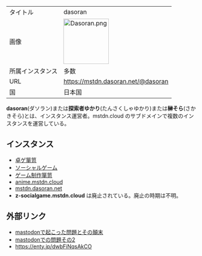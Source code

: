 <div>

|                  |                                                                                                                                        |
|------------------|----------------------------------------------------------------------------------------------------------------------------------------|
| タイトル         | dasoran                                                                                                                                |
| 画像             | [<img src="/images/7/74/Dasoran.png" width="120" height="120" alt="Dasoran.png" />](/%E3%83%95%E3%82%A1%E3%82%A4%E3%83%AB:Dasoran.png) |
| 所属インスタンス | 多数                                                                                                                                   |
| URL              | <a href="https://mstdn.dasoran.net/@dasoran" rel="nofollow">https://mstdn.dasoran.net/@dasoran</a>                                     |
| 国               | 日本国                                                                                                                                 |

  

**dasoran**(ダソラン)または**探索者ゆかり**(たんさくしゃゆかり)または**榊そら**(さかきそら)とは、インスタンス運営者。mstdn.cloud のサブドメインで複数のインスタンスを運営している。

## インスタンス

-   [卓ゲ箪笥](/%E5%8D%93%E3%82%B2%E7%AE%AA%E7%AC%A5 "卓ゲ箪笥")
-   <a href="https://socialgame.mstdn.cloud" rel="nofollow">ソーシャルゲーム</a>
-   <a href="https://gamecreate.mstdn.cloud" rel="nofollow">ゲーム制作箪笥</a>
-   <a href="https://anime.mstdn.cloud" rel="nofollow">anime.mstdn.cloud</a>
-   <a href="https://mstdn.dasoran.net" rel="nofollow">mstdn.dasoran.net</a>
-   **z-socialgame.mstdn.cloud** は廃止されている。廃止の時期は不明。

## 外部リンク

-   <a href="http://sora-sakaki.hatenablog.com/entry/2017/04/26/000801" rel="nofollow">mastodonで起こった問題とその顛末</a>
-   <a href="http://sora-sakaki.hatenablog.com/entry/2017/07/01/043017" rel="nofollow">mastodonでの問題その2</a>
-   <a href="https://enty.jp/dwbFiNqsAkCO" rel="nofollow">https://enty.jp/dwbFiNqsAkCO</a>

</div>
